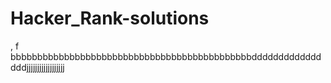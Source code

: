 # Hacker_Rank-solutions

,
f
bbbbbbbbbbbbbbbbbbbbbbbbbbbbbbbbbbbbbbbbbbbbbddddddddddddddddjjjjjjjjjjjjjjjjjj
